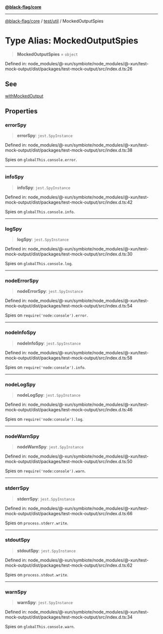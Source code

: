 [**@black-flag/core**](../../../README.md)

***

[@black-flag/core](../../../README.md) / [test/util](../README.md) / MockedOutputSpies

# Type Alias: MockedOutputSpies

> **MockedOutputSpies** = `object`

Defined in: node\_modules/@-xun/symbiote/node\_modules/@-xun/test-mock-output/dist/packages/test-mock-output/src/index.d.ts:26

## See

[withMockedOutput](../functions/withMockedOutput.md)

## Properties

### errorSpy

> **errorSpy**: `jest.SpyInstance`

Defined in: node\_modules/@-xun/symbiote/node\_modules/@-xun/test-mock-output/dist/packages/test-mock-output/src/index.d.ts:38

Spies on `globalThis.console.error`.

***

### infoSpy

> **infoSpy**: `jest.SpyInstance`

Defined in: node\_modules/@-xun/symbiote/node\_modules/@-xun/test-mock-output/dist/packages/test-mock-output/src/index.d.ts:42

Spies on `globalThis.console.info`.

***

### logSpy

> **logSpy**: `jest.SpyInstance`

Defined in: node\_modules/@-xun/symbiote/node\_modules/@-xun/test-mock-output/dist/packages/test-mock-output/src/index.d.ts:30

Spies on `globalThis.console.log`.

***

### nodeErrorSpy

> **nodeErrorSpy**: `jest.SpyInstance`

Defined in: node\_modules/@-xun/symbiote/node\_modules/@-xun/test-mock-output/dist/packages/test-mock-output/src/index.d.ts:54

Spies on `require('node:console').error`.

***

### nodeInfoSpy

> **nodeInfoSpy**: `jest.SpyInstance`

Defined in: node\_modules/@-xun/symbiote/node\_modules/@-xun/test-mock-output/dist/packages/test-mock-output/src/index.d.ts:58

Spies on `require('node:console').info`.

***

### nodeLogSpy

> **nodeLogSpy**: `jest.SpyInstance`

Defined in: node\_modules/@-xun/symbiote/node\_modules/@-xun/test-mock-output/dist/packages/test-mock-output/src/index.d.ts:46

Spies on `require('node:console').log`.

***

### nodeWarnSpy

> **nodeWarnSpy**: `jest.SpyInstance`

Defined in: node\_modules/@-xun/symbiote/node\_modules/@-xun/test-mock-output/dist/packages/test-mock-output/src/index.d.ts:50

Spies on `require('node:console').warn`.

***

### stderrSpy

> **stderrSpy**: `jest.SpyInstance`

Defined in: node\_modules/@-xun/symbiote/node\_modules/@-xun/test-mock-output/dist/packages/test-mock-output/src/index.d.ts:66

Spies on `process.stderr.write`.

***

### stdoutSpy

> **stdoutSpy**: `jest.SpyInstance`

Defined in: node\_modules/@-xun/symbiote/node\_modules/@-xun/test-mock-output/dist/packages/test-mock-output/src/index.d.ts:62

Spies on `process.stdout.write`.

***

### warnSpy

> **warnSpy**: `jest.SpyInstance`

Defined in: node\_modules/@-xun/symbiote/node\_modules/@-xun/test-mock-output/dist/packages/test-mock-output/src/index.d.ts:34

Spies on `globalThis.console.warn`.
